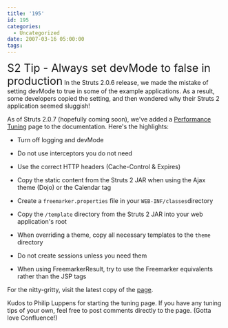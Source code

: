 ```yaml
---
title: '195'
id: 195
categories:
  - Uncategorized
date: 2007-03-16 05:00:00
tags:
---
```


<span style="font-size:180%;">S2 Tip - Always set devMode to false in production</span>
In the Struts 2.0.6 release, we made the mistake of setting devMode to true in some of the example applications. As a result, some developers copied the setting, and then wondered why their Struts 2 application seemed sluggish! 

As of Struts 2.0.7 (hopefully coming soon), we've added a [Performance Tuning](http://struts.apache.org/2.x/docs/performance-tuning.html) page to the documentation. Here's the highlights:

*   Turn off logging and devMode
*   Do not use interceptors you do not need
*   Use the correct HTTP headers (Cache-Control &amp; Expires)
*   Copy the static content from the Struts 2 JAR when using the Ajax theme (Dojo) or the Calendar tag
*   Create a `freemarker.properties` file in your `WEB-INF/classes`directory
*   Copy the `/template` directory from the Struts 2 JAR into your web application's root
*   When overriding a theme, copy all necessary templates to the `theme` directory

*   Do not create sessions unless you need them
*   When using FreemarkerResult, try to use the Freemarker equivalents rather than the JSP tags

For the nitty-gritty, visit the latest copy of the [page](http://struts.apache.org/2.x/docs/performance-tuning.html). 

Kudos to Philip Luppens for starting the tuning page. If you have any tuning tips of your own, feel free to post comments directly to the page. (Gotta love Confluence!)